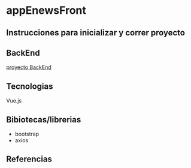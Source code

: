 # appEnewsFront

## Instrucciones para inicializar y correr proyecto


## BackEnd

[proyecto BackEnd](https://github.com/AliciaGaona/appEnews)

 ## Tecnologias
 
 Vue.js

 ## Bibiotecas/librerias

 - bootstrap
 - axios

 ## Referencias
